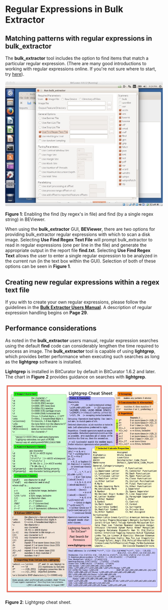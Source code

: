 Regular Expressions in Bulk Extractor
=====================================





Matching patterns with regular expressions in bulk\_extractor
-------------------------------------------------------------

The **bulk\_extractor** tool includes the option to find items that match a particular regular expression. (There are many good introductions to working with regular expressions online. If you're not sure where to start, try [here](http://www.joshondesign.com/2011/04/12/joshs-quick-intro-to-regex/)).

![Re-bevselect.jpg](attachments/Re-bevselect.jpg)

**Figure 1**: Enabling the find (by regex's in file) and find (by a single regex string) in BEViewer.

When using the **bulk\_extractor** GUI, **BEViewer**, there are two options for providing bulk\_extractor regular expressions with which to scan a disk image. Selecting **Use Find Regex Text File** will prompt bulk\_extractor to read in regular expressions (one per line in the file) and generate the appropriate output in the report file **find.txt**. Selecting **Use Find Regex Text** allows the user to enter a single regular expression to be analyzed in the current run (in the text box within the GUI). Selection of both of these options can be seen in **Figure 1**.

Creating new regular expressions within a regex text file
---------------------------------------------------------

If you with to create your own regular expressions, please follow the guidelines in the [**Bulk Extractor Users Manual**](http://digitalcorpora.org/downloads/bulk_extractor/BEUsersManual.pdf). A description of regular expression handling begins on **Page 29**.

Performance considerations
--------------------------

As noted in the **bulk\_extractor** users manual, regular expression searches using the default **find** code can considerably lengthen the time required to process an image. The **bulk\_extractor** tool is capable of using **lightgrep**, which provides better performance when executing such searches as long as the **lightgrep** software is installed.

**Lightgrep** is installed in BitCurator by default in BitCurator 1.6.2 and later. The chart in **Figure 2** provides guidance on searches with **lightgrep**.

![Lg-sheet.jpg](attachments/Lg-sheet.jpg)

**Figure 2**: Lightgrep cheat sheet.










